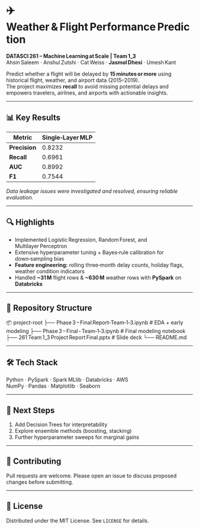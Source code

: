 # ✈️ Weather & Flight Performance Prediction

**DATASCI 261 – Machine Learning at Scale | Team 1_3**  
Ahsin Saleem · Anshul Zutshi · Cat Weiss · **Jasmol Dhesi** · Umesh Kant  

Predict whether a flight will be delayed by **15 minutes or more** using
historical flight, weather, and airport data (2015–2019).  
The project maximizes **recall** to avoid missing potential delays and
empowers travelers, airlines, and airports with actionable insights.

---

## 📊 Key Results
| Metric | Single‑Layer MLP |
|--------|-----------------|
| **Precision** | 0.8232 |
| **Recall** | 0.6961 |
| **AUC** | 0.8992 |
| **F1** | 0.7544 |

*Data leakage issues were investigated and resolved, ensuring reliable
evaluation.*

---

## 🔍 Highlights
- Implemented Logistic Regression, Random Forest, and Multilayer Perceptron  
- Extensive hyperparameter tuning + Bayes‑rule calibration for
  down‑sampling bias  
- **Feature engineering:** rolling three‑month delay counts, holiday flags,
  weather condition indicators  
- Handled **~31 M** flight rows & **~630 M** weather rows with **PySpark** on
  **Databricks**  

---

## 📁 Repository Structure
📦 project-root
├── Phase 3 – Final Report‑Team‑1‑3.ipynb # EDA + early modeling
├── Phase 3 – Final ‑ Team‑1‑3.ipynb # Final modeling notebook
├── 261 Team 1_3 Project Report Final.pptx # Slide deck
└── README.md

---

## 🛠 Tech Stack
Python · PySpark · Spark MLlib · Databricks · AWS  
NumPy · Pandas · Matplotlib · Seaborn  

---

## 🚀 Next Steps
1. Add Decision Trees for interpretability  
2. Explore ensemble methods (boosting, stacking)  
3. Further hyperparameter sweeps for marginal gains  

---

## 🤝 Contributing
Pull requests are welcome. Please open an issue to discuss proposed
changes before submitting.

---

## 📜 License
Distributed under the MIT License. See `LICENSE` for details.

